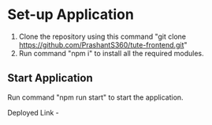 # Set-up Application

1) Clone the repository using this command "git clone https://github.com/PrashantS360/tute-frontend.git"
2) Run command "npm i" to install all the required modules.

## Start Application

Run command "npm run start" to start the application.

Deployed Link - 
